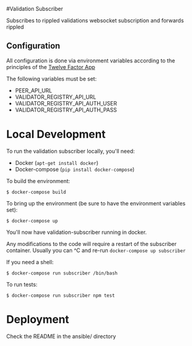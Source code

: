 #Validation Subscriber

Subscribes to rippled validations websocket subscription and forwards rippled

## Configuration

All configuration is done via environment variables according to the principles of the [Twelve Factor App](http://12factor.net/)

The following variables must be set:

- PEER_API_URL
- VALIDATOR_REGISTRY_API_URL
- VALIDATOR_REGISTRY_API_AUTH_USER
- VALIDATOR_REGISTRY_API_AUTH_PASS

# Local Development

To run the validation subscriber locally, you'll need:

* Docker (``apt-get install docker``)
* Docker-compose (``pip install docker-compose``)

To build the environment:

```
$ docker-compose build
```

To bring up the environment (be sure to have the environment variables set):

```
$ docker-compose up
```

You'll now have validation-subscriber running in docker.

Any modifications to the code will require a restart of the subscriber container.
Usually you can ^C and re-run ``docker-compose up subscriber``

If you need a shell:

```
$ docker-compose run subscriber /bin/bash
```

To run tests:

```
$ docker-compose run subscriber npm test
```

# Deployment

Check the README in the ansible/ directory
